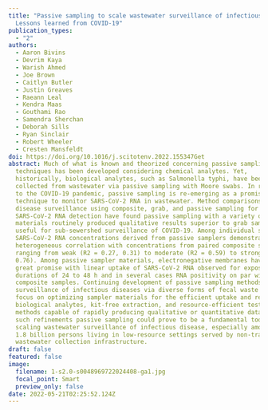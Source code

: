 ```yaml
---
title: "Passive sampling to scale wastewater surveillance of infectious disease:
  Lessons learned from COVID-19"
publication_types:
  - "2"
authors:
  - Aaron Bivins
  - Devrim Kaya
  - Warish Ahmed
  - Joe Brown
  - Caitlyn Butler
  - Justin Greaves
  - Raeann Leal
  - Kendra Maas
  - Gouthami Rao
  - Samendra Sherchan
  - Deborah Sills
  - Ryan Sinclair
  - Robert Wheeler
  - Cresten Mansfeldt
doi: https://doi.org/10.1016/j.scitotenv.2022.155347Get
abstract: Much of what is known and theorized concerning passive sampling
  techniques has been developed considering chemical analytes. Yet,
  historically, biological analytes, such as Salmonella typhi, have been
  collected from wastewater via passive sampling with Moore swabs. In response
  to the COVID-19 pandemic, passive sampling is re-emerging as a promising
  technique to monitor SARS-CoV-2 RNA in wastewater. Method comparisons and
  disease surveillance using composite, grab, and passive sampling for
  SARS-CoV-2 RNA detection have found passive sampling with a variety of
  materials routinely produced qualitative results superior to grab samples and
  useful for sub-sewershed surveillance of COVID-19. Among individual studies,
  SARS-CoV-2 RNA concentrations derived from passive samplers demonstrated
  heterogeneous correlation with concentrations from paired composite samples
  ranging from weak (R2 = 0.27, 0.31) to moderate (R2 = 0.59) to strong (R2 =
  0.76). Among passive sampler materials, electronegative membranes have shown
  great promise with linear uptake of SARS-CoV-2 RNA observed for exposure
  durations of 24 to 48 h and in several cases RNA positivity on par with
  composite samples. Continuing development of passive sampling methods for the
  surveillance of infectious diseases via diverse forms of fecal waste should
  focus on optimizing sampler materials for the efficient uptake and recovery of
  biological analytes, kit-free extraction, and resource-efficient testing
  methods capable of rapidly producing qualitative or quantitative data. With
  such refinements passive sampling could prove to be a fundamental tool for
  scaling wastewater surveillance of infectious disease, especially among the
  1.8 billion persons living in low-resource settings served by non-traditional
  wastewater collection infrastructure.
draft: false
featured: false
image:
  filename: 1-s2.0-s0048969722024408-ga1.jpg
  focal_point: Smart
  preview_only: false
date: 2022-05-21T02:25:52.124Z
---
```

